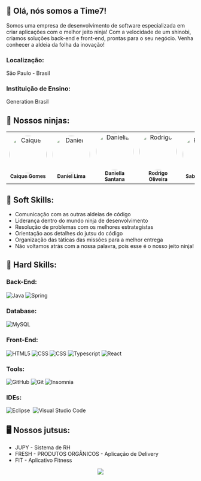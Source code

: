 ## 🍥 Olá, nós somos a Time7!

Somos uma empresa de desenvolvimento de software especializada em criar aplicações com o melhor jeito ninja!
Com a velocidade de um shinobi, criamos soluções back-end e front-end, prontas para o seu negócio.
Venha conhecer a aldeia da folha da inovação! 


### Localização:
São Paulo - Brasil

### Instituição de Ensino:
Generation Brasil

## 🥷 Nossos ninjas:

<table>
  <tr>
	<td align="center"><a href="https://www.linkedin.com/in/cttcaiquegomes/"><img style="border-radius: 50%;" src="https://ik.imagekit.io/ix39wusls/Fotos%20PI/caique%20rec?updatedAt=1738073986570" width="100px;" alt="Caique"/><br /><sub><b>Caique Gomes</b></sub></a><br /><a href="https://github.com/Caiqe" title="Caique Gomes"></a></td> 
	<td align="center"><a href="https://www.linkedin.com/in/danieldossantoslima"><img style="border-radius: 50%;" src="https://ik.imagekit.io/ix39wusls/Fotos%20PI/daniel%20rec?updatedAt=1738073986046" width="100px;" alt="Daniel"/><br /><sub><b>Daniel Lima</b></sub></a><br /><a href="https://github.com/DanielDosSantosLima" title="Daniel Lima"></a></td> 
	<td align="center"><a href="https://www.linkedin.com/in/adaniellasantana/"><img style="border-radius: 50%;" src="https://ik.imagekit.io/ix39wusls/Fotos%20PI/daniela%20rec?updatedAt=1738073986769" width="100px;" alt="Daniella"/><br /><sub><b>Daniella Santana</b></sub></a><br /><a href="ttps://github.com/adanisantana" title="Daniella Santana"></a></td>
	<td align="center"><a href="https://www.linkedin.com/in/rodrigo-oliveira-de-santana-23a330262/"><img style="border-radius: 50%;" src="https://ik.imagekit.io/ix39wusls/Fotos%20PI/rodrgo%20rec?updatedAt=1738073986681" width="100px;" alt="Rodrigo"/><br /><sub><b>Rodrigo Oliveira</b></sub></a><br /><a href="https://github.com/RPX31" title="Rodrigo Oliveira"></a></td>
	<td align="center"><a href="https://www.linkedin.com/in/sabrina-santoslima/"><img style="border-radius: 50%;" src="https://ik.imagekit.io/ix39wusls/Fotos%20PI/sabrina%20rec?updatedAt=1738073986447" width="100px;" alt="Rodrigo"/><br /><sub><b>Sabrina Lima</b></sub></a><br /><a href="[https://github.com/RPX31](https://github.com/sabrinasanmi)" title="Rodrigo Oliveira"></a></td>
</tr>
</table>

## 💭 Soft Skills:
- Comunicação com as outras aldeias de código
- Liderança dentro do mundo ninja de desenvolvimento
- Resolução de problemas com os melhores estrategistas
- Orientação aos detalhes do jutsu do código
- Organização das táticas das missões para a melhor entrega
- Não voltamos atrás com a nossa palavra, pois esse é o nosso jeito ninja!
          
## 🚀 Hard Skills:
### Back-End:
<div style="display: inline_block">
    <img align="center" alt="Java" src="https://img.shields.io/badge/Java-ED8B00?style=for-the-badge&logo=openjdk&logoColor=white"/>
    <img align="center" alt="Spring" src="https://img.shields.io/badge/Spring%20Boot-6DB33F?style=for-the-badge&logo=spring&logoColor=white">
</div>

### Database:
<div style="display: inline_block">
    <img align="center" alt="MySQL" src="https://img.shields.io/badge/MySQL-00000F?style=for-the-badge&logo=mysql&logoColor=white"/>
</div>

### Front-End:
<div style="display: inline_block">
    <img align="center" alt="HTML5" src="https://img.shields.io/badge/HTML5-E34F26?style=for-the-badge&logo=html5&logoColor=white"/>
    <img align="center" alt="CSS" src="https://img.shields.io/badge/CSS3-1572B6?style=for-the-badge&logo=css3&logoColor=white"/>
    <img align="center" alt="CSS" src="https://img.shields.io/badge/JavaScript-F7DF1E?style=for-the-badge&logo=javascript&logoColor=black"/>
    <img align="center" alt="Typescript" src="https://img.shields.io/badge/TypeScript-007ACC?style=for-the-badge&logo=typescript&logoColor=white"/>
    <img align="center" alt="React" src="https://img.shields.io/badge/React-20232A?style=for-the-badge&logo=react&logoColor=61DAFB"/>
</div>

### Tools:
![GitHub](https://img.shields.io/badge/GitHub-100000?style=for-the-badge&logo=github&logoColor=white)
<img aling="center" alt="Git" src="https://img.shields.io/badge/GIT-E44C30?style=for-the-badge&logo=git&logoColor=white"/>
![Insomnia](https://img.shields.io/badge/-Insomnia-0D1117?style=for-the-badge&logo=insomnia&labelColor=0D1117)&nbsp;

### IDEs:
![Eclipse](https://img.shields.io/badge/Eclipse-2C2255?style=for-the-badge&logo=eclipse&logoColor=white)&nbsp;
![Visual Studio Code](https://img.shields.io/badge/-Visual%20Studio%20Code-0D1117?style=for-the-badge&logo=visual-studio-code&logoColor=0D1117&labelColor=0D1117)&nbsp;

## 🖥️ Nossos jutsus:
- JUPY - Sistema de RH
- FRESH - PRODUTOS ORGÂNICOS - Aplicação de Delivery
-    FIT - Aplicativo Fitness

<div align="center">
<p align="center"></p> 
<p align="center"><img align="center" src="https://visit-counter.vercel.app/counter.png?page=https%3A%2F%2Fgithub.com%2FProjetoIntegrador77&s=50&c=f24f00&bg=00000000&no=7&ff=digi&tb=Visits%3A++&ta="/></p> 
<br> 
</div>
